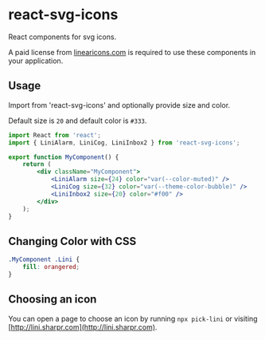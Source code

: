 # react-svg-icons

React components for svg icons.

A paid license from [linearicons.com](https://linearicons.com/)
is required to use these components in your application.

## Usage

Import from 'react-svg-icons' and optionally provide size and color.

Default size is `20` and default color is `#333`.

```jsx harmony
import React from 'react';
import { LiniAlarm, LiniCog, LiniInbox2 } from 'react-svg-icons';

export function MyComponent() {
    return (
        <div className="MyComponent">
            <LiniAlarm size={24} color="var(--color-muted)" />
            <LiniCog size={32} color="var(--theme-color-bubble)" />
            <LiniInbox2 size={20} color="#f00" />
        </div>
    );
}
```

## Changing Color with CSS

```css
.MyComponent .Lini {
    fill: orangered;
}
```

## Choosing an icon

You can open a page to choose an icon by running `npx pick-lini` 
or visiting [http://lini.sharpr.com](http://lini.sharpr.com).
